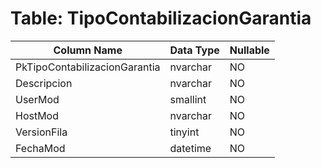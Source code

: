# Table: TipoContabilizacionGarantia

| Column Name | Data Type | Nullable |
|-------------|-----------|----------|
| PkTipoContabilizacionGarantia | nvarchar | NO |
| Descripcion | nvarchar | NO |
| UserMod | smallint | NO |
| HostMod | nvarchar | NO |
| VersionFila | tinyint | NO |
| FechaMod | datetime | NO |
